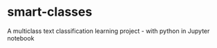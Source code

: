 # smart-classes
A multiclass text classification learning project - with python in Jupyter notebook
